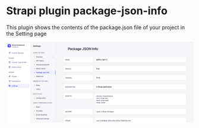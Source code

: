 # Strapi plugin package-json-info

This plugin shows the contents of the package.json file of your project in the Setting page

<img src="plugin.png" />